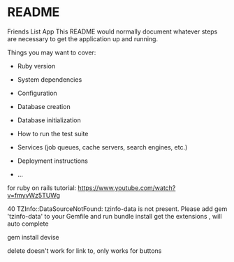 # README
Friends List App
This README would normally document whatever steps are necessary to get the
application up and running.

Things you may want to cover:

* Ruby version

* System dependencies

* Configuration

* Database creation

* Database initialization

* How to run the test suite

* Services (job queues, cache servers, search engines, etc.)

* Deployment instructions

* ...

for ruby on rails tutorial:
https://www.youtube.com/watch?v=fmyvWz5TUWg

40  TZInfo::DataSourceNotFound: tzinfo-data is not present. Please add gem 'tzinfo-data' to your Gemfile and run bundle install
get the extensions , will auto complete

gem install devise

delete doesn't work for link to, only works for buttons
